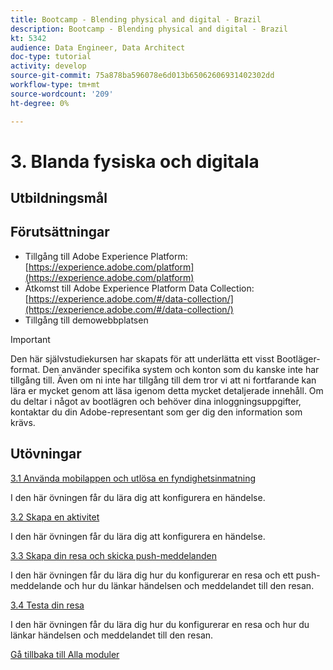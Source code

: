 ```yaml
---
title: Bootcamp - Blending physical and digital - Brazil
description: Bootcamp - Blending physical and digital - Brazil
kt: 5342
audience: Data Engineer, Data Architect
doc-type: tutorial
activity: develop
source-git-commit: 75a878ba596078e6d013b65062606931402302dd
workflow-type: tm+mt
source-wordcount: '209'
ht-degree: 0%

---
```


# 3. Blanda fysiska och digitala

## Utbildningsmål

## Förutsättningar

- Tillgång till Adobe Experience Platform: [https://experience.adobe.com/platform](https://experience.adobe.com/platform)
- Åtkomst till Adobe Experience Platform Data Collection: [https://experience.adobe.com/#/data-collection/](https://experience.adobe.com/#/data-collection/)
- Tillgång till demowebbplatsen

>[!IMPORTANT]
>
>Den här självstudiekursen har skapats för att underlätta ett visst Bootläger-format. Den använder specifika system och konton som du kanske inte har tillgång till. Även om ni inte har tillgång till dem tror vi att ni fortfarande kan lära er mycket genom att läsa igenom detta mycket detaljerade innehåll. Om du deltar i något av bootlägren och behöver dina inloggningsuppgifter, kontaktar du din Adobe-representant som ger dig den information som krävs.

## Utövningar

[3.1 Använda mobilappen och utlösa en fyndighetsinmatning](./ex1.md)

I den här övningen får du lära dig att konfigurera en händelse.

[3.2 Skapa en aktivitet](./ex2.md)

I den här övningen får du lära dig att konfigurera en händelse.

[3.3 Skapa din resa och skicka push-meddelanden](./ex3.md)

I den här övningen får du lära dig hur du konfigurerar en resa och ett push-meddelande och hur du länkar händelsen och meddelandet till den resan.

[3.4 Testa din resa](./ex4.md)

I den här övningen får du lära dig hur du konfigurerar en resa och hur du länkar händelsen och meddelandet till den resan.

[Gå tillbaka till Alla moduler](../../overview.md)
